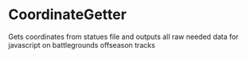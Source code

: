 # CoordinateGetter
Gets coordinates from statues file and outputs all raw needed data for javascript on battlegrounds offseason tracks
